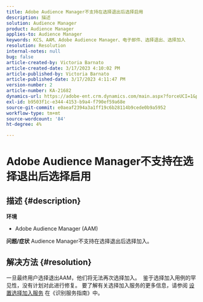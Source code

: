 ```yaml
---
title: Adobe Audience Manager不支持在选择退出后选择启用
description: 描述
solution: Audience Manager
product: Audience Manager
applies-to: Audience Manager
keywords: KCS、AAM、Adobe Audience Manager、电子邮件、选择退出、选择加入
resolution: Resolution
internal-notes: null
bug: false
article-created-by: Victoria Barnato
article-created-date: 3/17/2023 4:10:02 PM
article-published-by: Victoria Barnato
article-published-date: 3/17/2023 4:11:47 PM
version-number: 2
article-number: KA-21682
dynamics-url: https://adobe-ent.crm.dynamics.com/main.aspx?forceUCI=1&pagetype=entityrecord&etn=knowledgearticle&id=a73aa527-dec4-ed11-83ff-6045bd0065f9
exl-id: b9503f1c-e344-4153-b9a4-f790ef59a68e
source-git-commit: e0aeaf2394a3a1ff19c6b28114b9cede0b9a5952
workflow-type: tm+mt
source-wordcount: '84'
ht-degree: 4%

---
```


# Adobe Audience Manager不支持在选择退出后选择启用

## 描述 {#description}

<b>环境</b>
- Adobe Audience Manager (AAM)

<b>问题/症状</b>
Audience Manager不支持在选择退出后选择加入。


## 解决方法 {#resolution}


一旦最终用户选择退出AAM，他们将无法再次选择加入。  鉴于选择加入用例的罕见性，没有计划对此进行修复。 要了解有关选择加入服务的更多信息，请参阅 [设置选择加入服务](https://experienceleague.adobe.com/docs/id-service/using/implementation/opt-in-service/getting-started.html) 在《识别服务指南》中。
